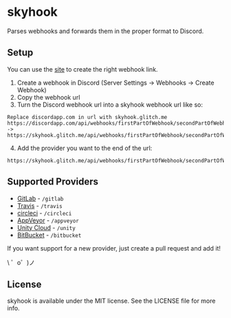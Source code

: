 # skyhook
Parses webhooks and forwards them in the proper format to Discord.

## Setup
You can use the [site](https://skyhook.glitch.me/) to create the right webhook link.
1. Create a webhook in Discord (Server Settings -> Webhooks -> Create Webhook)
2. Copy the webhook url
3. Turn the Discord webhook url into a skyhook webhook url like so:
```
Replace discordapp.com in url with skyhook.glitch.me
https://discordapp.com/api/webhooks/firstPartOfWebhook/secondPartOfWebhook
->
https://skyhook.glitch.me/api/webhooks/firstPartOfWebhook/secondPartOfWebhook
```
4. Add the provider you want to the end of the url:
```
https://skyhook.glitch.me/api/webhooks/firstPartOfWebhook/secondPartOfWebhook/providerGoesHere
```
## Supported Providers
- [GitLab](https://gitlab.com/help/user/project/integrations/webhooks) - `/gitlab`
- [Travis](https://docs.travis-ci.com/user/notifications/#Webhooks-Delivery-Format) - `/travis`
- [circleci](https://circleci.com/docs/1.0/configuration/#notify) - `/circleci`
- [AppVeyor](https://www.appveyor.com/docs/notifications/#webhook-payload-default) - `/appveyor`
- [Unity Cloud](https://build-api.cloud.unity3d.com/docs/1.0.0/index.html#operation-webhooks-intro) - `/unity`
- [BitBucket](https://confluence.atlassian.com/bitbucket/manage-webhooks-735643732.html) - `/bitbucket`

If you want support for a new provider, just create a pull request and add it!

\ ゜o゜)ノ


## License

skyhook is available under the MIT license. See the LICENSE file for more info.
